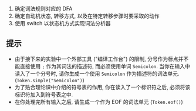1. 确定词法规则对应的 DFA
2. 确定自动机状态, 转移方式, 以及在特定转移步骤时要采取的动作
3. 使用 switch 以状态机方式实现词法分析器

## 提示

- 由于接下来的实验中一个外部工具 ("编译工作台") 的限制, 分号作为标点并不能直接使用 `;` 作为其词法的描述符, 而必须使用单词 `Semicolon`. 当你在输入中读入了一个分号时, 请你生成一个使用 `Semicolon` 作为描述符的词法单元. (`Token.simple("Semicolon")`)
- 为了贴合理论课中介绍的符号表的作用, 你在读入了一个标识符之后, 必须将该标识符加入到符号表之中.
- 在你处理完所有输入之后, 请生成一个作为 EOF 的词法单元 (`Token.eof()`)

